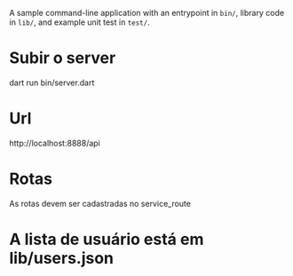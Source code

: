 A sample command-line application with an entrypoint in `bin/`, library code
in `lib/`, and example unit test in `test/`.

# Subir o server

dart run bin/server.dart

# Url

http://localhost:8888/api

# Rotas

As rotas devem ser cadastradas no service_route

# A lista de usuário está em lib/users.json
